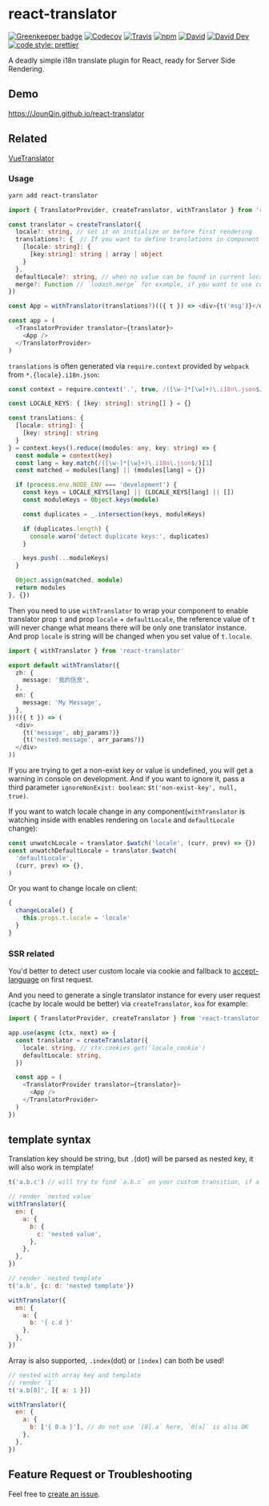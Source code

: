 # react-translator

[![Greenkeeper badge](https://badges.greenkeeper.io/JounQin/react-translator.svg)](https://greenkeeper.io/)
[![Codecov](https://img.shields.io/codecov/c/github/JounQin/react-translator.svg)](https://codecov.io/gh/JounQin/react-translator)
[![Travis](https://img.shields.io/travis/JounQin/react-translator.svg)](https://travis-ci.org/JounQin/react-translator)
[![npm](https://img.shields.io/npm/dt/react-translator.svg)](https://www.npmjs.com/package/react-translator)
[![David](https://img.shields.io/david/JounQin/react-translator.svg)](https://david-dm.org/JounQin/react-translator)
[![David Dev](https://img.shields.io/david/dev/JounQin/react-translator.svg)](https://david-dm.org/JounQin/react-translator?type=dev)
[![code style: prettier](https://img.shields.io/badge/code_style-prettier-ff69b4.svg)](https://github.com/prettier/prettier)

A deadly simple i18n translate plugin for React, ready for Server Side Rendering.

## Demo

https://JounQin.github.io/react-translator

## Related

[VueTranslator](https://github.com/JounQin/vue-translator)

### Usage

```bash
yarn add react-translator
```

```ts
import { TranslatorProvider, createTranslator, withTranslator } from 'react-translator'

const translator = createTranslator({
  locale?: string, // set it on initialize or before first rendering
  translations?: {  // If you want to define translations in component only, no need to set it on initialize
    [locale: string]: {
      [key:string]: string | array | object
    }
  },
  defaultLocale?: string, // when no value can be found in current locale, try to fallback to defaultLocale
  merge?: Function // `lodash.merge` for example, if you want to use component translator you must pass it
})

const App = withTranslator(translations?)(({ t }) => <div>{t('msg')}</div>)

const app = (
  <TranslatorProvider translator={translator}>
    <App />
  </TranslatorProvider>
)
```

`translations` is often generated via `require.context` provided by `webpack` from `*.{locale}.i18n.json`:

```ts
const context = require.context('.', true, /([\w-]*[\w]+)\.i18n\.json$/)

const LOCALE_KEYS: { [key: string]: string[] } = {}

const translations: {
  [locale: string]: {
    [key: string]: string
  }
} = context.keys().reduce((modules: any, key: string) => {
  const module = context(key)
  const lang = key.match(/([\w-]*[\w]+)\.i18n\.json$/)[1]
  const matched = modules[lang] || (modules[lang] = {})

  if (process.env.NODE_ENV === 'development') {
    const keys = LOCALE_KEYS[lang] || (LOCALE_KEYS[lang] || [])
    const moduleKeys = Object.keys(module)

    const duplicates = _.intersection(keys, moduleKeys)

    if (duplicates.length) {
      console.warn('detect duplicate keys:', duplicates)
    }

    keys.push(...moduleKeys)
  }

  Object.assign(matched, module)
  return modules
}, {})
```

Then you need to use `withTranslator` to wrap your component to enable translator prop `t` and prop `locale` + `defaultLocale`, the reference value of `t` will never change what means there will be only one translator instance. And prop `locale` is string will be changed when you set value of `t.locale`.

```ts
import { withTranslator } from 'react-translator'

export default withTranslator({
  zh: {
    message: '我的信息',
  },
  en: {
    message: 'My Message',
  },
})(({ t }) => (
  <div>
    {t('message', obj_params?)}
    {t('nested.message', arr_params?)}
  </div>
))
```

If you are trying to get a non-exist key or value is undefined, you will get a warning in console on development. And if you want to ignore it, pass a third parameter `ignoreNonExist: boolean`: `$t('non-exist-key', null, true)`.

If you want to watch locale change in any component(`withTranslator` is watching inside with enables rendering on `locale` and `defaultLocale` change):

```js
const unwatchLocale = translator.$watch('locale', (curr, prev) => {})
const unwatchDefaultLocale = translator.$watch(
  'defaultLocale',
  (curr, prev) => {},
)
```

Or you want to change locale on client:

```js
{
  changeLocale() {
    this.props.t.locale = 'locale'
  }
}
```

### SSR related

You'd better to detect user custom locale via cookie and fallback to [accept-language](https://github.com/tinganho/node-accept-language) on first request.

And you need to generate a single translator instance for every user request (cache by locale would be better) via `createTranslator`, `koa` for example:

```ts
import { TranslatorProvider, createTranslator } from 'react-translator'

app.use(async (ctx, next) => {
  const translator = createTranslator({
    locale: string, // ctx.cookies.get('locale_cookie')
    defaultLocale: string,
  })

  const app = (
    <TranslatorProvider translator={translator}>
      <App />
    </TranslatorProvider>
  )
})
```

## template syntax

Translation key should be string, but `.`(dot) will be parsed as nested key, it will also work in template!

```js
t('a.b.c') // will try to find `a.b.c` on your custom transition, if a is falsy, will render undefined and try default locale

// render `nested value`
withTranslator({
  en: {
    a: {
      b: {
        c: 'nested value',
      },
    },
  },
})

// render `nested template`
t('a.b', {c: d: 'nested template'})

withTranslator({
  en: {
    a: {
      b: '{ c.d }'
    },
  },
})
```

Array is also supported, `.index`(dot) or `[index]` can both be used!

```js
// nested with array key and template
// render `1`
t('a.b[0]', [{ a: 1 }])

withTranslator({
  en: {
    a: {
      b: ['{ 0.a }'], // do not use `[0].a` here, `0[a]` is also OK
    },
  },
})
```

## Feature Request or Troubleshooting

Feel free to [create an issue](https://github.com/JounQin/react-translator/issues/new).
